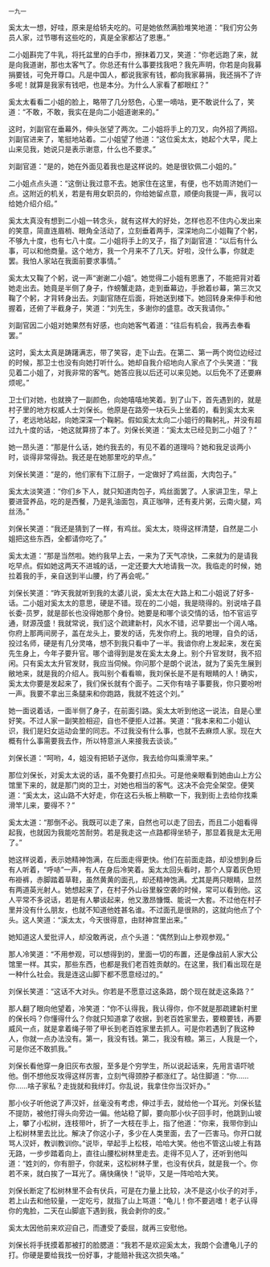     一九一 

   奚太太一想，好哇，原来是给轿夫吃的。可是她依然满脸堆笑地道：“我们穷公务员人家，过节哪有这些吃的，真是全家都沾了恩惠。”

   二小姐斟完了牛乳，将托盆里的白手巾，擦抹着刀叉，笑道：“你老远跑了来，就是向我道谢，那也太客气了。你总还有什么事要找我吧？我先声明，你若是向我募捐要钱，可免开尊口。凡是中国人，都说我家有钱，都向我家募捐，我还捐不了许多呢！就算是我家有钱吧，也是本分。为什么人家看了都眼红？”

   奚太太看看二小姐的脸上，略带了几分怒色，心里一嘀咕，更不敢说什么了，笑道：“不敢，不敢，我实在是向二小姐道谢来的。”

   这时，刘副官在垂幕外，伸头张望了两次。二小姐将手上的刀叉，向外招了两招。刘副官进来了，笔挺地站着。二小姐望了他道：“这位奚太太，她起个大早，爬上山来见我，她说只是表示谢意，什么也不要求。”

   刘副官道：“是的，她在外面见着我也是这样说的。她是很钦佩二小姐的。”

   二小姐点点头道：“这倒让我过意不去。她家住在这里，有便，也不妨周济她们一点。这附近的机关，若是有用女职员的，你给她留点意，顺便向我提一声，我可以给她介绍介绍。”

   奚太太真没有想到二小姐一转念头，就有这样大的好处，怎样也忍不住内心发出来的笑意，简直连眉梢、眼角全活动了，立刻垂着两手，深深地向二小姐鞠了个躬，不够九十度，也有七八十度。二小姐将手上的叉子，指了刘副官道：“以后有什么事，可以和他商量。这个地方，我一个月来不了几天。好啦，没什么事，你就走罢。我怕人家站在我面前要求事情。”

   奚太太又鞠了个躬，说一声“谢谢二小姐”。她觉得二小姐有恩惠了，不能把背对着她走出去。她竟是半侧了身子，作螃蟹走路，走到垂幕边，手掀着纱幕，第三次又鞠了个躬，才背转身出去。刘副官随在后面，将她送到楼下。她回转身来伸手和他握着，还俯了半截身子，笑道：“刘先生，多谢你的盛意。改天我请你。”

   刘副官因二小姐对她果然有好感，也向她客气着道：“往后有机会，我再去奉看罢。”

   这时，奚太太真是踌躇满志，带了笑容，走下山去。在第二、第一两个岗位边经过的时候，那卫士也没有向她打听什么。她却自我介绍地向人家点了个头笑道：“我见着二小姐了，对我非常的客气。她答应我以后还可以来见她。以后免不了还要麻烦呢。”

   卫士们对她，也就换了一副颜色，向她嘻嘻地笑着。到了山下，首先遇到的，就是村子里的地方权威人士刘保长。他原是在路旁一块石头上坐着的，看到奚太太来了，老远地站起，向她深深一个鞠躬。假如奚太太向二小姐行的鞠躬礼，并没有超过九十度的话，-她这就算捞了本了。刘保长笑道：“奚太太已经见到二小姐了？”

   她一昂头道：“那是什么话，她约我去的，有见不着的道理吗？她和我足谈两小时，谈得非常得劲。我还是在她那里吃的早点。”

   刘保长笑道：“是的，他们家有下江厨子，一定做好了鸡丝面，大肉包子。”

   奚太太淡笑道：“你们乡下人，就只知道肉包子，鸡丝面罢了。人家讲卫生，早上要进营养品，吃的是西餐，乃是乳油面包，真正咖啡，还有麦片粥，云南火腿，鸡丝汤。”

   刘保长笑道：“我还是猜到了一样，有鸡丝。奚太太，晓得这样清楚，自然是二小姐把这些东西，全都请你吃了。”

   奚太太道：“那是当然啦。她约我早上去，一来为了天气凉快，二来就为的是请我吃早点。假如她这两天不进城的话，一定还要大大地请我一次。我临走的时候，她拉着我的手，亲自送到半山腰，约了再会呢。”

   刘保长笑道：“昨天我就听到我的太婆儿说，奚太太在大路上和二小姐说了好多-话。二小姐对奚太太的意思，硬是不错。现在的二小姐，我是晓得的。别说啥子县长委-员罗，就是部长也没得她那个身份。她要是和哪个谈交情的话，怕不官运亨通，财源茂盛！我就常说，我们这个疏建新村，风水不错，迟早要出一个阔人咯。你府上那两间房子，盖在龙头上，要发的话，先发你府上。我的地理，自负的话，投过名师，硬是有几分灵咯，想不到我只看中了一半。我谙你府上发起来，发在奚先生身上，今年子要升官。哪个谙得到是发在奚太太身上。别个升官发财，我不招闲。只有奚太太升官发财，我应当伺候。你问那个是朗个说法，就为了奚先生展到敝地来，就是我的介绍人。我叫别个看看嘛，我刘保长是不是有眼睛的人！确实，奚太太你要是发起来了，我们保长就有个面子。二天你有啥子事要我，你只要吩咐一声。我要不拿出三条腿来和你跑路，我就不姓这个刘。”

   她一面说着话，一面半侧了身子，在前面引路。奚太太听到他这一说法，自是心里好笑。不过人家一副笑脸相迎，自也不便拒人过甚。笑道：“我本来和二小姐认识，我们是妇女运动会里的同志。不过我没有什么事，也就不去麻烦人家。现在大概有什么事需要我去作，所以特意派人来接我去谈谈。”

   刘保长道：“呵哟，4，姐没有把轿子送你，我去给你叫乘滑竿来。”

   那位刘保长，对奚太太说的话，虽不免要打点扣头。可是他亲眼看到她由山上方公馆里下来的，就是那门岗的卫士，对她也相当的客气。这决不会完全架空。便笑道：“奚太太，这山路不大好走，你在这石头板上稍歇一下，我到街上去给你找乘滑竿儿来，要得不？”

   奚太太道：“那倒不必。我既可以走了来，自然也可以走了回去，而且二小姐看得起我，也就因为我能吃苦耐劳。若是我走这一点路都得坐轿子，那显着我是太无用了。”

   她这样说着，表示她精神饱满，在后面走得更快。他们在前面走路，却没想到身后有人听着，“呼哧”一声，有人在身后冷笑着。奚太太回头看时，那个人穿着灰色短布褂裤，赤脚踏着草鞋，虽然黄黄的面孔，却还精神饱满。尤其是两只眼睛，显然有两道英光射人。她想起来了，在村子外山谷里躲空袭的时候，常可以看到他。这人平常不多说话，若是有人攀谈起来，他又激昂慷慨、能说一大套。不过他在村子里并没有什么朋友，也就不知道他姓甚名谁。不过面孔是很熟的，这就向他点了个头。这人笑道：“溪太太，今天很得意，由财神宫里出来。”

   她知道这人爱批评人，却没敢再说，点个头道：“偶然到山上参观参观。”

   那人冷笑道：“不用参观，可以想得到的，里面一切的布置，还是像战前人家大公馆里一样。其实，那些东西，也都是我们老百姓贡献的。在这里，我们看出现在是一种什么社会。我是连这山脚下都不愿意经过的。”

   刘保长笑道：“这话不大对头。你若是不愿意过这条路，朗个现在就走这条路？”

   那人翻了眼向他望着，冷笑道：“你不认得我，我认得你，你不就是那疏建新村里的保长吗？你懂得什么？你就只知道拿了收据，到老百姓家里去，要粮要钱，再要威风一点，就是拿着绳子带了甲长到老百姓家里去抓人。可是你若遇到了我这种人，你就一点办法没有。第一，我没有钱。第二，我没有粮。第三，人我是一个，可是你还不敢抓我。”

   刘保长看他穿一身旧灰布衣服，至多是个穷学生，所以说起话来，先用言语吓唬他。倒不想他反攻得这样厉害，立刻气得颈脖子都涨红了。站住脚道：“你……你……啥子家私？走拢就和我绊灯。你乱说，我拿住你当汉奸办。”

   那小伙子听他说了声汉奸，丝毫没有考虑，伸过手去，就给他一个耳光。刘保长猛不提防，被他打得头向旁边一偏。他站稳了脚，要向那小伙子回手时，他跳到山坡上，攀了小松树，连枝带叶，折了一大枝在手上，指了他道：“你来，我带你到山上松树林里去比比。解决了你这小子，多少在人类里面，去了一匹害马。你开口就骂人汉奸，教训教训你。”说毕，举起手上松枝，哈哈大笑。他也不管这山坡上有路无路，一步步踏着向上，直往山腰松树林里走去。走得不见人了，还听到他叫道：“姓刘的，你有胆子，你就来，这松树林子里，也没有伏兵，就是我一个。你若不来，就白挨了一耳光了。痛快痛快！”说毕，又是一阵哈哈大笑。

   刘保长断定了松树林里不会有伏兵，可是在力量上比较，决不是这小伙子的对手，若上山去和他较量，一定吃亏，就指了山上骂道：“龟儿！你不要逃嗜！老子认得你的鬼脸，二天在山脚底下遇到我，我会剥你的皮。”

   奚太太因他前来欢迎自己，而遭受了委屈，就再三安慰他。

   刘保长将手抚摸着那被打的脸腮道：“我若不是欢迎奚太太，我朗个会遭龟儿子的打。你硬是要给我找一份好事，才能赔补我这次损失咯。”

